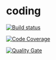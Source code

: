 # coding

[![Build status](https://travis-ci.com/AT-07/coding.svg?branch=develop)](https://travis-ci.com/AT-07/coding) 

[![Code Coverage](https://img.shields.io/codecov/c/github/AT-07/coding/develop.svg)](https://codecov.io/github/AT-07/coding?branch=develop)

[![Quality Gate](https://sonarcloud.io/api/project_badges/measure?project=at07-coding&metric=alert_status)](https://sonarcloud.io/dashboard/index/at07-coding)

